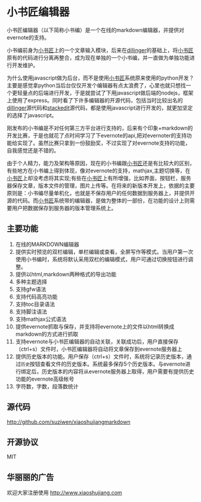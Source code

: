 # 小书匠编辑器

小书匠编辑器（以下简称小书编）是一个在线的markdown编辑器，并提供对evernote的支持。

小书编前身为[小书匠][1]上的一个文章输入模块，后来在[dillinger][2]的基础上，将[小书匠][1]原有的代码进行分离再整合，成为现在单独的一个小书编，并一直做为单独功能进行开发维护。

为什么使用javascript做为后台，而不是使用[小书匠][1]系统原来使用的python开发？主要是感觉拿python当后台仅仅开发个编辑器有点太浪费了，心里也就只想找一个更轻量点的后端进行开发，于是就尝试了下用javascript做后端的nodejs，框架上使用了express。同时看了下许多编辑器的开源代码，包括当时比较出名的[dillinger][2]源代码和[stackedit][3]源代码，都是使用javascript进行开发的，就更加坚定的选择了javascript。

刚发布的小书编是不对任何第三方平台进行支持的，后来有个印象+markdown的开发比赛，于是也就花了点时间学习了下evernote的api,把对evernoter的支持功能给实现了。虽然比赛只拿到一份鼓励奖，不过实现了对evernote支持的功能，自我感觉还是不错的。

由于个人精力，能力及架构等原因，现在的小书编跟[小书匠][1]还是有比较大的区别，有些地方在小书编上得到体现，像对evernote的支持，mathjax,主题切换等，在[小书匠][1]上却没考虑将其实现;有些在[小书匠][1]上有所增强，比如界面，按钮栏，服务器保存文章，版本文件的管理，图片上传等。在将来的新版本开发上，依据的主要原则是：小书编尽量单机化，也就是不保存用户的任何数据到服务器上，并提供开源的代码。而[小书匠][1]系统带的编辑器，是做为整体的一部份，在功能的设计上则需要用户把数据保存到服务器的版本管理系统上。


## 主要功能

1. 在线的MARKDOWN编辑器
2. 提供实时预览的双栏编辑，单栏编辑或查看，全屏写作等模式。当用户第一次使用小书编时，系统将默认采用双栏的编辑模式，用户可通过切换按钮进行调整。
3. 提供以html,markdown两种格式的导出功能
4. 多种主题选择
3. 支持gfw语法
4. 支持代码高亮功能
5. 支持toc目录语法
5. 支持脚注语法
6. 支持mathjax公式语法
7. 提供evernote抓取与保存，并支持将evernote上的文件以html转换成markdown的方式进行抓取
8. 支持evernote与小书匠编辑器的自动关联，关联成功后，用户直接保存（ctrl+s）文件时，小书匠编辑器将自动将文章保存到evernote服务器上
9. 提供历史版本的功能。用户保存（ctrl+s）文件时，系统将记录历史版本，通过`历史`按钮查看文件的历史版本。系统最多保存5个历史版本。与evernote进行绑定后，历史版本的内容将从evernote服务器上取得，用户需要有提供历史功能的evernote高级帐号
10. 字符数，字数，段落数统计


## 源代码

http://github.com/suziwen/xiaoshujiangmarkdown

## 开源协议

MIT

## 华丽丽的广告

欢迎大家注册使用 http://www.xiaoshujiang.com 


  [1]: http://www.xiaoshujiang.com
  [2]: http://dillinger.io
  [3]: https://stackedit.io